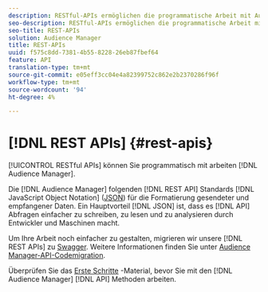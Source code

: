 ```yaml
---
description: RESTful-APIs ermöglichen die programmatische Arbeit mit Audience Manager.
seo-description: RESTful-APIs ermöglichen die programmatische Arbeit mit Audience Manager.
seo-title: REST-APIs
solution: Audience Manager
title: REST-APIs
uuid: f575c8dd-7381-4b55-8228-26eb87fbef64
feature: API
translation-type: tm+mt
source-git-commit: e05eff3cc04e4a82399752c862e2b2370286f96f
workflow-type: tm+mt
source-wordcount: '94'
ht-degree: 4%

---
```



# [!DNL REST APIs] {#rest-apis}

[!UICONTROL RESTful APIs] können Sie programmatisch mit arbeiten [!DNL Audience Manager].

Die [!DNL Audience Manager] folgenden [!DNL REST API] Standards [!DNL JavaScript Object Notation] ([JSON](https://www.json.org/)) für die Formatierung gesendeter und empfangener Daten. Ein Hauptvorteil [!DNL JSON] ist, dass es [!DNL API] Abfragen einfacher zu schreiben, zu lesen und zu analysieren durch Entwickler und Maschinen macht.

Um Ihre Arbeit noch einfacher zu gestalten, migrieren wir unsere [!DNL REST APIs] zu [Swagger](https://swagger.io/solutions/api-documentation/). Weitere Informationen finden Sie unter [Audience Manager-API-Codemigration](/help/using/api/api-swagger-migration.md).

Überprüfen Sie das [Erste Schritte](../../api/rest-api-main/aam-api-getting-started.md#getting-started-with-rest-apis) -Material, bevor Sie mit den [!DNL Audience Manager] [!DNL API] Methoden arbeiten.
